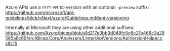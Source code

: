 Azure APIs use a `YYYY-MM-DD` version with an optional `-preview` suffix: <https://github.com/microsoft/api-guidelines/blob/vNext/azure/Guidelines.md#api-versioning>

Internally at Microsoft they are using other additional suffixes: <https://github.com/Azure/bicep/blob/a1d217e3bb3d049fc5c6c21b466c3a29585a6c69/src/Bicep.Core/Analyzers/Linter/ApiVersions/ApiVersionHelper.cs#L15>

